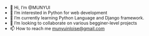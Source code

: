 - 👋 Hi, I’m @MUNYUI
- 👀 I’m interested in Python for web development
- 🌱 I’m currently learning Python Language and Django framework.
- 💞️ I’m looking to collaborate on various begginer-level projects
- 📫 How to reach me munyuinloise@gmail.com

<!---
MUNYUI/MUNYUI is a ✨ special ✨ repository because its `README.md` (this file) appears on your GitHub profile.
You can click the Preview link to take a look at your changes.
--->
